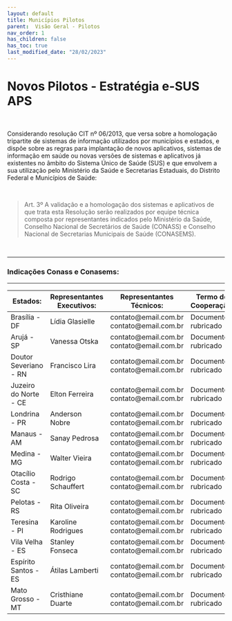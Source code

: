 ```yaml
---
layout: default
title: Municípios Pilotos
parent:  Visão Geral - Pilotos
nav_order: 1
has_children: false
has_toc: true
last_modified_date: "28/02/2023"
---
```


<link rel="stylesheet" href="https://stackpath.bootstrapcdn.com/bootstrap/4.1.3/css/bootstrap.min.css" integrity="sha384-MCw98/SFnGE8fJT3GXwEOngsV7Zt27NXFoaoApmYm81iuXoPkFOJwJ8ERdknLPMO" crossorigin="anonymous">
<link rel="stylesheet" type="text/css" href="../estilos.css">

<h1> Novos Pilotos - Estratégia e-SUS APS </h1>

<br>

Considerando resolução CIT nº 06/2013, que versa sobre a homologação tripartite de sistemas de informação utilizados por municípios e estados, e dispõe sobre as regras para implantação de novos aplicativos, sistemas de informação em saúde ou novas versões de sistemas e aplicativos já existentes no âmbito do Sistema Único de Saúde (SUS) e que envolvem a sua utilização pelo Ministério da Saúde e Secretarias Estaduais, do Distrito Federal e Municípios de Saúde:

<br>

>Art. 3º A validação e a homologação dos sistemas e aplicativos de que trata esta Resolução serão realizados por equipe técnica composta por representantes indicados pelo Ministério da Saúde, Conselho Nacional de Secretários de Saúde (CONASS) e Conselho Nacional de Secretarias Municipais de Saúde (CONASEMS).

<br>

<hr>

### **Indicações Conass e Conasems:**

<hr>

<table class="table">
  <thead class="thead-dark">
    <tr>      
      <th scope="col">Estados:</th>
      <th scope="col">Representantes Executivos:</th>
      <th scope="col">Representantes Técnicos:</th>
      <th scope="col">Termo de Cooperação:</th>      
    </tr>
  </thead>
  <tbody>
    <tr>      
      <td>Brasília - DF</td>
      <td>Lídia Glasielle</td>
      <td>
            contato@email.com.br<br>
            contato@email.com.br<br>            
      </td>
      <a href="#"><td>Documento rubricado</td></a>      
    </tr>
    <tr>      
      <td>Arujá - SP</td>
      <td>Vanessa Otska</td>   
      <td>
            contato@email.com.br<br>
            contato@email.com.br<br>            
      </td>    
      <a href="#"><td>Documento rubricado</td></a>
    </tr>
    <tr>      
      <td>Doutor Severiano - RN</td>
      <td>Francisco Lira</td>
      <td>
            contato@email.com.br<br>
            contato@email.com.br<br>            
      </td>  
      <a href="#"><td>Documento rubricado</td></a>        
    </tr>
    <tr>      
      <td>Juzeiro do Norte - CE</td>
      <td>Elton Ferreira</td> 
      <td>
            contato@email.com.br<br>
            contato@email.com.br<br>            
      </td>    
      <a href="#"><td>Documento rubricado</td></a>    
    </tr>
    <tr>      
      <td>Londrina - PR</td>
      <td>Anderson Nobre</td>
      <td>
            contato@email.com.br<br>
            contato@email.com.br<br>           
      </td>  
      <a href="#"><td>Documento rubricado</td></a>          
    </tr>
    <tr>      
      <td>Manaus - AM</td>
      <td>Sanay Pedrosa</td> 
      <td>
            contato@email.com.br<br>
            contato@email.com.br<br>            
      </td>  
      <a href="#"><td>Documento rubricado</td></a>      
    </tr>
    <tr>      
      <td>Medina - MG</td>
      <td>Walter Vieira</td>
      <td>
            contato@email.com.br<br>
            contato@email.com.br<br>            
      </td>   
      <a href="#"><td>Documento rubricado</td></a>         
    </tr>    
    <tr>      
      <td>Otacílio Costa - SC</td>
      <td>Rodrigo Schauffert</td>
      <td>
            contato@email.com.br<br>
            contato@email.com.br<br>            
      </td> 
      <a href="#"><td>Documento rubricado</td></a>         
    </tr>
     <tr>      
      <td>Pelotas - RS</td>
      <td>Rita Oliveira</td>
      <td>
            contato@email.com.br<br>
            contato@email.com.br<br>            
      </td>   
      <a href="#"><td>Documento rubricado</td></a>        
    </tr>
     <tr>      
      <td>Teresina - PI</td>
      <td>Karoline Rodrigues</td> 
      <td>
            contato@email.com.br<br>
            contato@email.com.br<br>            
      </td>  
      <a href="#"><td>Documento rubricado</td></a>         
    </tr>
     <tr>      
      <td>Vila Velha - ES</td>
      <td>Stanley Fonseca</td>
      <td>
            contato@email.com.br<br>
            contato@email.com.br<br>            
      </td>    
      <a href="#"><td>Documento rubricado</td></a>       
    </tr>
     <tr>      
      <td>Espírito Santos - ES</td>
      <td>Átilas Lamberti</td> 
      <td>
            contato@email.com.br<br>
            contato@email.com.br<br>            
      </td>    
      <a href="#"><td>Documento rubricado</td></a>  
    </tr>
    <tr>      
      <td>Mato Grosso - MT</td>
      <td>Cristhiane Duarte</td>
      <td>
            contato@email.com.br<br>
            contato@email.com.br<br>           
      </td>
      <a href="#"><td>Documento rubricado</td></a>
    </tr>     
  </tbody>
</table>
